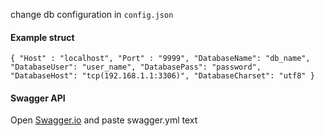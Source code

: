 

change db configuration in `config.json`
#### Example struct
`{
   "Host" : "localhost",
   "Port" : "9999",
   "DatabaseName": "db_name",
   "DatabaseUser": "user_name",
   "DatabasePass": "password",
   "DatabaseHost": "tcp(192.168.1.1:3306)",
   "DatabaseCharset": "utf8"
 }`

#### Swagger API

Open [Swagger.io](https://editor.swagger.io/?_ga=2.134771953.107546768.1555413131-1344516261.1547185662) and paste swagger.yml text

